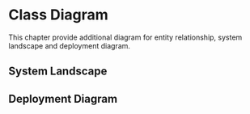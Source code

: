 # Class Diagram

This chapter provide additional diagram for entity relationship, system landscape and deployment diagram.

## System Landscape

## Deployment Diagram

